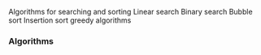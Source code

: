 Algorithms for searching and sorting
Linear search
Binary search
Bubble sort
Insertion sort
greedy algorithms

### Algorithms